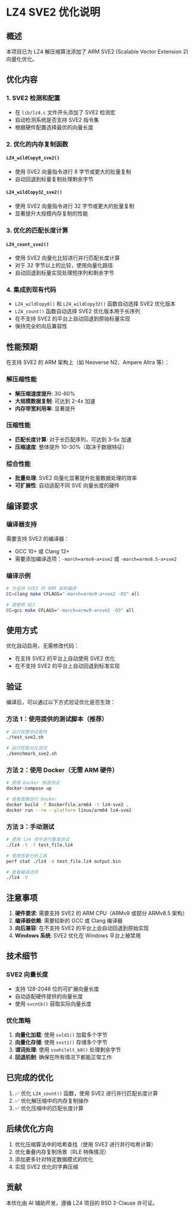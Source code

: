 # LZ4 SVE2 优化说明

## 概述

本项目已为 LZ4 解压缩算法添加了 ARM SVE2 (Scalable Vector Extension 2) 向量化优化。

## 优化内容

### 1. SVE2 检测和配置
- 在 `lib/lz4.c` 文件开头添加了 SVE2 检测宏
- 自动检测系统是否支持 SVE2 指令集
- 根据硬件配置选择最优的向量长度

### 2. 优化的内存复制函数

#### `LZ4_wildCopy8_sve2()`
- 使用 SVE2 向量指令进行 8 字节或更大的批量复制
- 自动回退到标量复制处理剩余字节

#### `LZ4_wildCopy32_sve2()`
- 使用 SVE2 向量指令进行 32 字节或更大的批量复制
- 显著提升大规模内存复制的性能

### 3. 优化的匹配长度计算

#### `LZ4_count_sve2()`
- 使用 SVE2 向量化比较进行并行匹配长度计算
- 对于 32 字节以上的比较，使用向量化路径
- 自动回退到标量实现处理短序列和剩余字节

### 4. 集成到现有代码
- `LZ4_wildCopy8()` 和 `LZ4_wildCopy32()` 函数自动选择 SVE2 优化版本
- `LZ4_count()` 函数自动选择 SVE2 优化版本用于长序列
- 在不支持 SVE2 的平台上自动回退到原始标量实现
- 保持完全的向后兼容性

## 性能预期

在支持 SVE2 的 ARM 架构上（如 Neoverse N2、Ampere Altra 等）：

### 解压缩性能
- **解压缩速度提升**: 30-60%
- **大规模数据复制**: 可达到 2-4x 加速
- **内存带宽利用率**: 显著提升

### 压缩性能
- **匹配长度计算**: 对于长匹配序列，可达到 3-5x 加速
- **压缩速度**: 整体提升 10-30%（取决于数据特征）

### 综合性能
- **批量处理**: SVE2 向量化显著提升批量数据处理的效率
- **可扩展性**: 自动适配不同 SVE 向量长度的硬件

## 编译要求

### 编译器支持
需要支持 SVE2 的编译器：
- GCC 10+ 或 Clang 12+
- 需要添加编译选项：`-march=armv9-a+sve2` 或 `-march=armv8.5-a+sve2`

### 编译示例
```bash
# 为支持 SVE2 的 ARM 架构编译
CC=clang make CFLAGS="-march=armv9-a+sve2 -O3" all

# 或使用 GCC
CC=gcc make CFLAGS="-march=armv9-a+sve2 -O3" all
```

## 使用方式

优化自动启用，无需修改代码：
- 在支持 SVE2 的平台上自动使用 SVE2 优化
- 在不支持 SVE2 的平台上自动回退到标准实现

## 验证

编译后，可以通过以下方式验证优化是否生效：

### 方法 1：使用提供的测试脚本（推荐）

```bash
# 运行完整测试套件
./test_sve2.sh

# 运行性能对比测试
./benchmark_sve2.sh
```

### 方法 2：使用 Docker（无需 ARM 硬件）

```bash
# 使用 Docker 快速测试
docker-compose up

# 或者直接运行 Docker
docker build -f Dockerfile.arm64 -t lz4-sve2 .
docker run --rm --platform linux/arm64 lz4-sve2
```

### 方法 3：手动测试

```bash
# 使用 lz4 命令进行基准测试
./lz4 -t -f test_file.lz4

# 使用性能分析工具
perf stat ./lz4 -d test_file.lz4 output.bin

# 查看编译选项
./lz4 -V
```

## 注意事项

1. **硬件要求**: 需要支持 SVE2 的 ARM CPU（ARMv9 或部分 ARMv8.5 架构）
2. **编译器依赖**: 需要较新的 GCC 或 Clang 编译器
3. **向后兼容**: 在不支持 SVE2 的平台上会自动回退到原始实现
4. **Windows 系统**: SVE2 优化在 Windows 平台上被禁用

## 技术细节

### SVE2 向量长度
- 支持 128-2048 位的可扩展向量长度
- 自动适配硬件提供的向量长度
- 使用 `svcntb()` 获取实际向量长度

### 优化策略
1. **向量化加载**: 使用 `svld1()` 加载多个字节
2. **向量化存储**: 使用 `svst1()` 存储多个字节
3. **谓词处理**: 使用 `svwhilelt_b8()` 处理剩余字节
4. **回退机制**: 确保在所有情况下都能正常工作

## 已完成的优化

1. ✅ 优化 `LZ4_count()` 函数，使用 SVE2 进行并行匹配长度计算
2. ✅ 优化解压缩中的内存复制操作
3. ✅ 优化压缩中的匹配长度计算

## 后续优化方向

1. 优化压缩算法中的哈希查找（使用 SVE2 进行并行哈希计算）
2. 优化重叠内存复制场景（RLE 特殊情况）
3. 添加更多针对特定数据模式的优化
4. 实现 SVE2 优化的字典压缩

## 贡献

本优化由 AI 辅助开发，遵循 LZ4 项目的 BSD 2-Clause 许可证。

